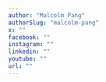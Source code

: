 ```yaml
---
author: "Malcolm Pang"
authorSlug: "malcolm-pang"
x: ""
facebook: ""
instagram: ""
linkedin: ""
youtube: ""
url: ""
---
```

